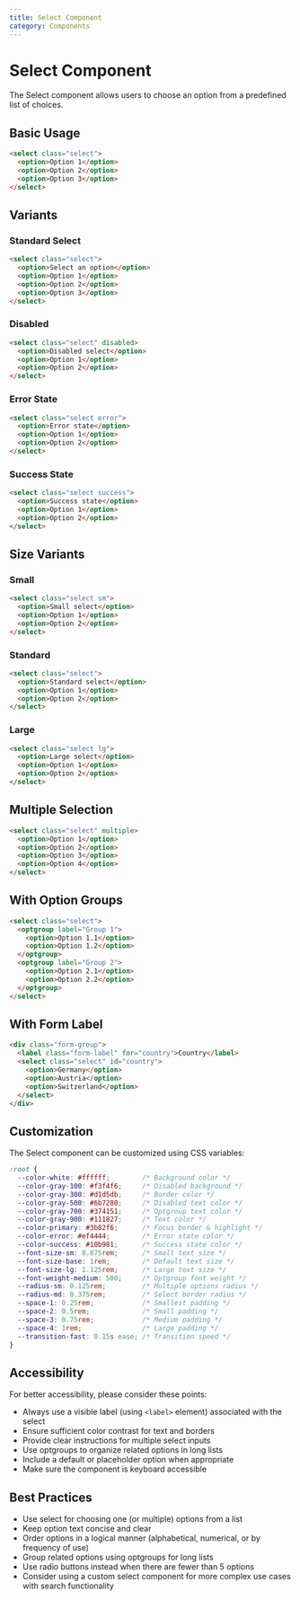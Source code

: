 ```yaml
---
title: Select Component
category: Components
---
```


# Select Component

The Select component allows users to choose an option from a predefined list of choices.

## Basic Usage

```html
<select class="select">
  <option>Option 1</option>
  <option>Option 2</option>
  <option>Option 3</option>
</select>
```

## Variants

### Standard Select

```html
<select class="select">
  <option>Select an option</option>
  <option>Option 1</option>
  <option>Option 2</option>
  <option>Option 3</option>
</select>
```

### Disabled

```html
<select class="select" disabled>
  <option>Disabled select</option>
  <option>Option 1</option>
  <option>Option 2</option>
</select>
```

### Error State

```html
<select class="select error">
  <option>Error state</option>
  <option>Option 1</option>
  <option>Option 2</option>
</select>
```

### Success State

```html
<select class="select success">
  <option>Success state</option>
  <option>Option 1</option>
  <option>Option 2</option>
</select>
```

## Size Variants

### Small

```html
<select class="select sm">
  <option>Small select</option>
  <option>Option 1</option>
  <option>Option 2</option>
</select>
```

### Standard

```html
<select class="select">
  <option>Standard select</option>
  <option>Option 1</option>
  <option>Option 2</option>
</select>
```

### Large

```html
<select class="select lg">
  <option>Large select</option>
  <option>Option 1</option>
  <option>Option 2</option>
</select>
```

## Multiple Selection

```html
<select class="select" multiple>
  <option>Option 1</option>
  <option>Option 2</option>
  <option>Option 3</option>
  <option>Option 4</option>
</select>
```

## With Option Groups

```html
<select class="select">
  <optgroup label="Group 1">
    <option>Option 1.1</option>
    <option>Option 1.2</option>
  </optgroup>
  <optgroup label="Group 2">
    <option>Option 2.1</option>
    <option>Option 2.2</option>
  </optgroup>
</select>
```

## With Form Label

```html
<div class="form-group">
  <label class="form-label" for="country">Country</label>
  <select class="select" id="country">
    <option>Germany</option>
    <option>Austria</option>
    <option>Switzerland</option>
  </select>
</div>
```

## Customization

The Select component can be customized using CSS variables:

```css
:root {
  --color-white: #ffffff;        /* Background color */
  --color-gray-100: #f3f4f6;     /* Disabled background */
  --color-gray-300: #d1d5db;     /* Border color */
  --color-gray-500: #6b7280;     /* Disabled text color */
  --color-gray-700: #374151;     /* Optgroup text color */
  --color-gray-900: #111827;     /* Text color */
  --color-primary: #3b82f6;      /* Focus border & highlight */
  --color-error: #ef4444;        /* Error state color */
  --color-success: #10b981;      /* Success state color */
  --font-size-sm: 0.875rem;      /* Small text size */
  --font-size-base: 1rem;        /* Default text size */
  --font-size-lg: 1.125rem;      /* Large text size */
  --font-weight-medium: 500;     /* Optgroup font weight */
  --radius-sm: 0.125rem;         /* Multiple options radius */
  --radius-md: 0.375rem;         /* Select border radius */
  --space-1: 0.25rem;            /* Smallest padding */
  --space-2: 0.5rem;             /* Small padding */
  --space-3: 0.75rem;            /* Medium padding */
  --space-4: 1rem;               /* Large padding */
  --transition-fast: 0.15s ease; /* Transition speed */
}
```

## Accessibility

For better accessibility, please consider these points:

- Always use a visible label (using `<label>` element) associated with the select
- Ensure sufficient color contrast for text and borders
- Provide clear instructions for multiple select inputs
- Use optgroups to organize related options in long lists
- Include a default or placeholder option when appropriate
- Make sure the component is keyboard accessible

## Best Practices

- Use select for choosing one (or multiple) options from a list
- Keep option text concise and clear
- Order options in a logical manner (alphabetical, numerical, or by frequency of use)
- Group related options using optgroups for long lists
- Use radio buttons instead when there are fewer than 5 options
- Consider using a custom select component for more complex use cases with search functionality 